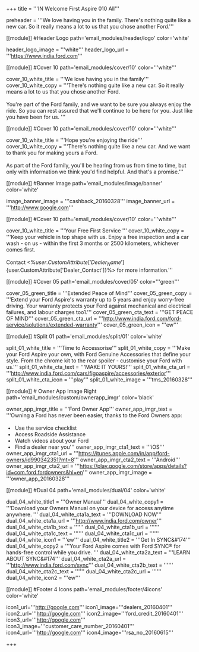 +++
title = '''IN Welcome First Aspire 010 All'''


preheader = '''We love having you in the family. There's nothing quite like a new car. So it really means a lot to us that you chose another Ford.'''

[[module]] #Header Logo
path='email_modules/header/logo'
color='white'

  header_logo_image = '''white'''
  header_logo_url = '''https://www.india.ford.com'''

[[module]] #Cover 10
path='email_modules/cover/10'
color='''white'''
 
  cover_10_white_title = '''We love having you in the family'''
  cover_10_white_copy = '''There's nothing quite like a new car. So it really means a lot to us that you chose another Ford. <br><br>You're part of the Ford family, and we want to be sure you always enjoy the ride. So you can rest assured that we'll continue to be here for you. Just like you have been for us. '''

[[module]] #Cover 10
path='email_modules/cover/10'
color='''white'''
 
  cover_10_white_title = '''Hope you're enjoying the ride'''
  cover_10_white_copy = '''There's nothing quite like a new car. And we want to thank you for making yours a Ford. <br><br>As part of the Ford family, you'll be hearing from us from time to time, but only with information we think you'd find helpful. And that's a promise.'''

[[module]] #Banner Image
path='email_modules/image/banner'
color='white'

  image_banner_image = '''cashback_20160328'''
  image_banner_url = '''http://www.google.com'''

[[module]] #Cover 10
path='email_modules/cover/10'
color='''white'''
 
  cover_10_white_title = '''Your Free First Service '''
  cover_10_white_copy = '''Keep your vehicle in top shape with us. Enjoy a free inspection and a car wash - on us - within the first 3 months or 2500 kilometers, whichever comes first. <br><br>Contact <%${user.CustomAttribute['Dealer_Name']}%> on <%${user.CustomAttribute['Dealer_Contact']}%> for more information.'''

[[module]] #Cover 05
path='email_modules/cover/05'
color='''green'''

  cover_05_green_title = '''Extended Peace of Mind'''
  cover_05_green_copy = '''Extend your Ford Aspire's warranty up to 5 years and enjoy worry-free driving. Your warranty protects your Ford against mechanical and electrical failures, and labour charges too1.'''
  cover_05_green_cta_text = '''GET PEACE OF MIND'''
  cover_05_green_cta_url = '''http://www.india.ford.com/ford-service/solutions/extended-warranty'''
  cover_05_green_icon = '''ew'''

[[module]] #Split 01
path='email_modules/split/01'
color='white'

  split_01_white_title = '''Time to Accessorise'''
  split_01_white_copy = '''Make your Ford Aspire your own, with Ford Genuine Accessories that define your style. From the chrome kit to the rear spoiler - customise your Ford with us.'''
  split_01_white_cta_text = '''MAKE IT YOURS!'''
  split_01_white_cta_url = '''http://www.india.ford.com/cars/figoaspire/accessories/exterior'''
  split_01_white_cta_icon = '''play'''
  split_01_white_image = '''tms_20160328'''
    
[[module]] # Owner App Image Right
path='email_modules/custom/ownerapp_imgr'
color='black'

  owner_app_imgr_title = '''Ford Owner App'''
  owner_app_imgr_text = '''Owning a Ford has never been easier, thanks to the Ford Owners app&#58;<br/><br/>&nbsp;&#8226;&nbsp;&nbsp;&nbsp;Use the service checklist<br/>&nbsp;&#8226;&nbsp;&nbsp;&nbsp;Access Roadside Assistance<br/>&nbsp;&#8226;&nbsp;&nbsp;&nbsp;Watch videos about your Ford<br/>&nbsp;&#8226;&nbsp;&nbsp;&nbsp;Find a dealer near you'''
  owner_app_imgr_cta1_text = '''iOS'''
  owner_app_imgr_cta1_url = '''https://itunes.apple.com/in/app/ford-owners/id990342351?mt=8'''
  owner_app_imgr_cta2_text = '''Android'''
  owner_app_imgr_cta2_url = '''https://play.google.com/store/apps/details?id=com.ford.fordowners&hl=en'''
  owner_app_imgr_image = '''owner_app_20160328'''

[[module]] #Dual 04
path='email_modules/dual/04'
color='white'

  dual_04_white_title1 = '''Owner Manual'''
  dual_04_white_copy1 = '''Download your Owners Manual on your device for access anytime anywhere. '''
  dual_04_white_cta1a_text = '''DOWNLOAD NOW'''
  dual_04_white_cta1a_url = '''http://www.india.ford.com/owner'''
  dual_04_white_cta1b_text = ''''''
  dual_04_white_cta1b_url = ''''''
  dual_04_white_cta1c_text = ''''''
  dual_04_white_cta1c_url = ''''''
  dual_04_white_icon1 = '''ew'''
  dual_04_white_title2 = '''Get In SYNC&#174'''
  dual_04_white_copy2 = '''Your Ford Aspire comes with Ford SYNC® for hands-free control while you drive. '''
  dual_04_white_cta2a_text = '''LEARN ABOUT SYNC&#174'''
  dual_04_white_cta2a_url = '''http://www.india.ford.com/sync'''
  dual_04_white_cta2b_text = ''''''
  dual_04_white_cta2c_text = ''''''
  dual_04_white_cta2c_url = ''''''
  dual_04_white_icon2 = '''ew'''

[[module]] #Footer 4 Icons
path='email_modules/footer/4icons'
color='white'

  icon1_url='''http://google.com'''
  icon1_image='''dealers_20160401'''
  icon2_url='''http://google.com'''
  icon2_image='''ford_credit_20160401'''
  icon3_url='''http://google.com'''
  icon3_image='''customer_care_number_20160401'''
  icon4_url='''http://google.com'''
  icon4_image='''rsa_no_20160615'''

+++